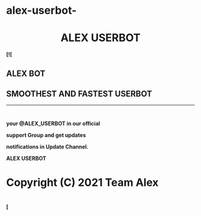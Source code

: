 


# alex-userbot-


<h1 align="center">
<b> ALEX USERBOT
</h1>

[![
##  ALEX BOT
## SMOOTHEST AND FASTEST USERBOT

------------
#
your @ALEX_USERBOT in our official 

support Group and get updates

notifications in Update Channel.



ALEX USERBOT
# Copyright (C) 2021 Team Alex
#



 [
 
 
 
